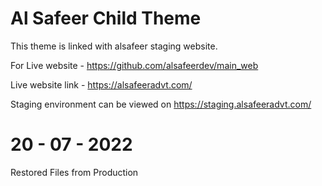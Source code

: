 # Al Safeer Child Theme

This theme is linked with alsafeer staging website.

For Live website - https://github.com/alsafeerdev/main_web

Live website link - https://alsafeeradvt.com/

Staging environment can be viewed on https://staging.alsafeeradvt.com/

# 20 - 07 - 2022

Restored Files from Production